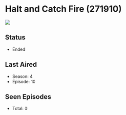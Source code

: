 # Halt and Catch Fire (271910)

<img src="https://dg31sz3gwrwan.cloudfront.net/poster/271910/1078198-0-optimized.jpg" />

## Status
* Ended
## Last Aired
* Season: 4
* Episode: 10
## Seen Episodes
* Total: 0
